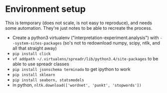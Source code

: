 # Environment setup

This is temporary (does not scale, is not easy to reproduce), and needs some automation. They're just notes to be able to recreate the process.

* Create a python3 virtualenv ("interpretation-experiment.analysis") with `--system-sites-packages` (so's not to redownload numpy, scipy, ntlk, and all that straight away)
* `pip install click`
* `vf addpath ~/.virtualens/spreadr/lib/python3.4/site-packages` to be able to use spreadr classes
* `pip install jsonschema terminado` to get ipython to work
* `pip install sklearn`
* `pip install seaborn, statsmodels`
* in python, `nltk.download(['wordnet', 'punkt', 'stopwords'])`
